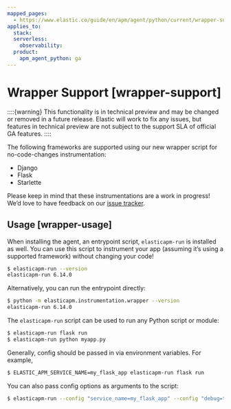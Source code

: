 ```yaml
---
mapped_pages:
  - https://www.elastic.co/guide/en/apm/agent/python/current/wrapper-support.html
applies_to:
  stack:
  serverless:
    observability:
  product:
    apm_agent_python: ga
---
```


# Wrapper Support [wrapper-support]

::::{warning}
This functionality is in technical preview and may be changed or removed in a future release. Elastic will work to fix any issues, but features in technical preview are not subject to the support SLA of official GA features.
::::


The following frameworks are supported using our new wrapper script for no-code-changes instrumentation:

* Django
* Flask
* Starlette

Please keep in mind that these instrumentations are a work in progress! We’d love to have feedback on our [issue tracker](https://github.com/elastic/apm-agent-python/issues/new/choose).

## Usage [wrapper-usage]

When installing the agent, an entrypoint script, `elasticapm-run` is installed as well. You can use this script to instrument your app (assuming it’s using a supported framework) without changing your code!

```bash
$ elasticapm-run --version
elasticapm-run 6.14.0
```

Alternatively, you can run the entrypoint directly:

```bash
$ python -m elasticapm.instrumentation.wrapper --version
elasticapm-run 6.14.0
```

The `elasticapm-run` script can be used to run any Python script or module:

```bash
$ elasticapm-run flask run
$ elasticapm-run python myapp.py
```

Generally, config should be passed in via environment variables. For example,

```bash
$ ELASTIC_APM_SERVICE_NAME=my_flask_app elasticapm-run flask run
```

You can also pass config options as arguments to the script:

```bash
$ elasticapm-run --config "service_name=my_flask_app" --config "debug=true" flask run
```


